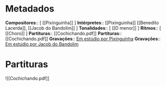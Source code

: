 # Metadados

**Compositores**:: [ [[Pixinguinha]] ]
**Intérpretes**:: [[Pixinguinha]]
[[Benedito Lacerda]], [[Jacob do Bandolim]] ]
**Tonalidades**:: [ [[D menor]] ]
**Ritmos**:: [ [[Choro]] ]
**Partituras**:: [[Cochichando.pdf]]
**Partituras**:: [[Cochichando.pdf]]
**Gravações**:: [Em estúdio por Pixinguinha](https://www.youtube.com/watch?v=woCyMZe2UXQ&ab_channel=Pixinguinha-Topic)
**Gravações**:: [Em estúdio por Jacob do Bandolim](https://www.youtube.com/watch?v=1TStzmBg3pM&ab_channel=JorgeSouto)


# Partituras
![[Cochichando.pdf]]